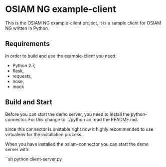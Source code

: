 # OSIAM NG example-client 

This is the OSIAM NG example-client project, it is a sample client for OSIAM NG
written in Python.

## Requirements

In order to build and use the example-client you need:
* Python 2.7,
* flask,
* requests,
* nose,
* mock

## Build and Start

Before you can start the demo server, you need to install the python-connector.
For this change to ../python an read the README.md.

since this connector is unstable right now it highly recommended to use
virtualenv for the installation process.

When you have installed the osiam-connector you can start the demo server with:

``sh
python client-server.py 
 
```


